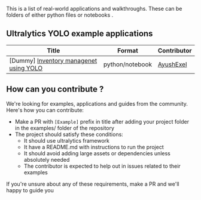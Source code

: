 This is a list of real-world applications and walkthroughs. These can be folders of either python files or notebooks .
## Ultralytics YOLO example applications
| Title                                          | Format          | Contributor                               |
|------------------------------------------------|-----------------|-------------------------------------------|
| [Dummy] [Inventory managenet using YOLO](./inventory-management)  | python/notebook| [AyushExel](https://github.com/AyushExel) |

## How can you contribute ?
We're looking for examples, applications and guides from the community. Here's how you can contribute:
* Make a PR with `[Example]` prefix in title after adding your project folder in the examples/ folder of the repository
* The project should satisfy these conditions:
    * It should use ultralytics framework
    * It have a README.md with instructions to run the project
    * It should avoid adding large assets or dependencies unless absolutely needed
    * The contributor is expected to help out in issues related to their examples

If you're unsure about any of these requirements, make a PR and we'll happy to guide you

